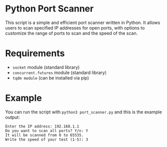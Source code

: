# Python Port Scanner
This script is a simple and efficient port scanner written in Python. It allows users to scan specified IP addresses for open ports, with options to customize the range of ports to scan and the speed of the scan.
# Requirements
* `socket` module (standard library)
* `concurrent.futures` module (standard library)
* `tqdm module` (can be installed via pip)
# Example
You can run the script with `python3 port_scanner.py` and this is the example output:
```
Enter the IP address: 192.168.1.1
Do you want to scan all ports? Y/n: Y
It will be scanned from 0 to 65535.
Write the speed of your test (1-5): 3
```

